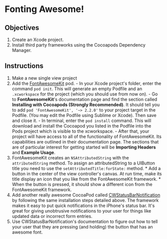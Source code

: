 

# Fonting Awesome!

## Objectives

1. Create an Xcode project.
2. Install third party frameworks using the Cocoapods Dependency Manager.

## Instructions

  1. Make a new single view project
  2. Add the [FontAwesomeKit](https://cocoapods.org/pods/FontAwesomeKit) pod.
    - In your Xcode project's folder, enter the command `pod init`. This will generate an empty Podfile and an `.xcworkspace` for the project (which you should use from now on).
    - Go to **FontAwesomeKit**'s documentation page and find the section called **Installing with Cocoapods (Strongly Recommended)**. It should tell you to add `pod 'FontAwesomeKit', '~> 2.2.0'` to your project target in the Podfile. (You may edit the Podfile using Sublime or Xcode). Then save and close it.
    - In terminal, enter the `pod install` command. This will download and install the Cocoapod you listed in the Podfile into the Pods project which is visible to the xcworkspace.
    - After that, your project will have access to all of the functionality of FontAwesomeKit. Its capabilities are outlined in their documentation page. The sections that are of particular interest for getting started will be **Importing Headers** and **Example Usage**.
  3. FontAwesomeKit creates an `NSAttributedString` with the `attributedString` method. To assign an attributedString to a UIButton title you need to use the `setAttributedTitle:forState:` method.
    * Add a button in the center of the view controller's canvas. At run time, make its title display an icon that you like from the FontAwesomeKit framework.
    * When the button is pressed, it should show a different icon from the FontAwesomeKit framework.
  4. Add another really awesome CocoaPod called [CWStatusBarNotification](https://cocoapods.org/pods/CWStatusBarNotification) by following the same installation steps detailed above. The framework makes it easy to put quick notifications in the iPhone's status bar. It's great for giving unobtrusive notifications to your user for things like updated data or incorrect form entries.
  5. Use CWStatusBarNotification's documentation to figure out how to tell your user that they are pressing (and holding) the button that has an awesome font.